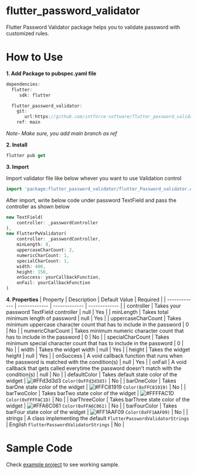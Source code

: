 # flutter_password_validator
Flutter Password Validator package helps you to validate password with customized rules.

# How to Use
**1. Add Package to pubspec.yaml file**

```dart
dependencies:
  flutter:
     sdk: flutter

  flutter_password_validator:
    git:
       url:https://github.com/intforce-software/flutter_password_validator
    ref: main
```
*Note- Make sure, you add main branch as ref*

**2. Install**

```dart
flutter pub get
```

**3. Import**

Import validator file like below whever you want to use Validation control

```dart
import 'package:flutter_password_validator/flutter_Password_validator.dart';
```

After import, write below code under password TextField and pass the controller as shown below

```dart
new TextField(
    controller: _passwordController
),
new FlutterPwValidator(
    controller: _passwordController,
    minLength: 8,
    uppercaseCharCount: 2,
    numericCharCount: 1,
    specialCharCount: 1,
    width: 400,
    height: 150,
    onSuccess: yourCallbackFunction,
    onFail: yourCallbackFunction
)
```

**4. Properties**
| Property | Description | Default Value | Required |
| ------------- | ------------- | ------------- | ------------- |
| controller | Takes your password TextField controller | null | Yes |
| minLength | Takes total minimum length of password | null | Yes |
| uppercaseCharCount | Takes minimum uppercase character count that has to include in the password | 0 | No |
| numericCharCount | Takes minimum numeric character count that has to include in the password | 0 | No |
| specialCharCount | Takes minimum special character count that has to include in the password  | 0 | No |
| width | Takes the widget width | null | Yes |
| height | Takes the widget height | null | Yes |
| onSuccess | A void callback function that runs when the password is matched with the condition(s) | null | Yes |
| onFail | A void callback that gets called everytime the password doesn't match with the condition(s) | null | No |
| defaultColor | Takes default state color of the widget | ![#FFd3d3d3](https://via.placeholder.com/15/FFd3d3d3/000000?text=+) ```Color(0xFFd3d3d3)``` | No |
| barOneColor | Takes barOne state color of the widget | ![#FFC81919](https://via.placeholder.com/15/FFC81919/000000?text=+) ```Color(0xFFC81919)``` | No |
| barTwoColor | Takes barTwo state color of the widget | ![#FFFFAC1D](https://via.placeholder.com/15/FFFFAC1D/000000?text=+) ```Color(0xFFFFAC1D)``` | No |
| barThreeColor | Takes barThree state color of the widget | ![#FFA6C061](https://via.placeholder.com/15/FFA6C061/000000?text=+) ```Color(0xFFA6C061)``` | No | 
| barFourColor | Takes barFour state color of the widget | ![#FF1AAF09](https://via.placeholder.com/15/FF1AAF09/000000?text=+) ```Color(0xFF1AAF09)``` | No |
| strings | A class implementing the default ``` FlutterPasswordValidatorStrings ``` | English   ```FlutterPasswordValidatorStrings``` | No |


# Sample Code 
Check <a href="https://github.com/intforce-software/flutter_password_validator/tree/main/example">example project</a> to see working sample.
